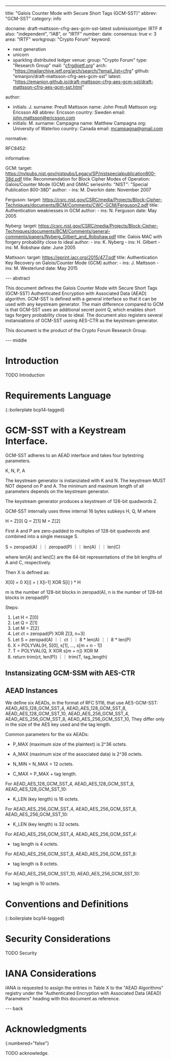 ---
title: "Galois Counter Mode with Secure Short Tags (GCM-SST)"
abbrev: "GCM-SST"
category: info

docname: draft-mattsson-cfrg-aes-gcm-sst-latest
submissiontype: IRTF  # also: "independent", "IAB", or "IRTF"
number:
date:
consensus: true
v: 3
area: "IRTF"
workgroup: "Crypto Forum"
keyword:
 - next generation
 - unicorn
 - sparkling distributed ledger
venue:
  group: "Crypto Forum"
  type: "Research Group"
  mail: "cfrg@ietf.org"
  arch: "https://mailarchive.ietf.org/arch/search/?email_list=cfrg"
  github: "emanjon/draft-mattsson-cfrg-aes-gcm-sst"
  latest: "https://emanjon.github.io/draft-mattsson-cfrg-aes-gcm-sst/draft-mattsson-cfrg-aes-gcm-sst.html"

author:
- initials: J.
  surname: Preuß Mattsson
  name: John Preuß Mattsson
  org: Ericsson AB
  abbrev: Ericsson
  country: Sweden
  email: john.mattsson@ericsson.com
- initials: M.
  surname: Campagna
  name: Matthew Campagna
  org: University of Waterloo
  country: Canada
  email: mcampagna@gmail.com

normative:

  RFC8452:
  
informative:

  GCM:
    target: https://nvlpubs.nist.gov/nistpubs/Legacy/SP/nistspecialpublication800-38d.pdf
    title: Recommendation for Block Cipher Modes of Operation: Galois/Counter Mode (GCM) and GMAC
    seriesinfo:
      "NIST": "Special Publication 800-38D"
    author:
      -
        ins: M. Dworkin
    date: November 2007

  Ferguson:
    target: https://csrc.nist.gov/CSRC/media/Projects/Block-Cipher-Techniques/documents/BCM/Comments/CWC-GCM/Ferguson2.pdf
    title: Authentication weaknesses in GCM
    author:
      -
        ins: N. Ferguson
    date: May 2005

  Nyberg:
    target: https://csrc.nist.gov/CSRC/media/Projects/Block-Cipher-Techniques/documents/BCM/Comments/general-comments/papers/Nyberg_Gilbert_and_Robshaw.pdf
    title: Galois MAC with forgery probability close to ideal
    author:
      -
        ins: K. Nyberg
      -
        ins: H. Gilbert
      -
        ins: M. Robshaw
    date: June 2005

  Mattsson:
    target: https://eprint.iacr.org/2015/477.pdf
    title: Authentication Key Recovery on Galois/Counter Mode (GCM)
    author:
      -
        ins: J. Mattsson
      -
        ins: M. Westerlund
    date: May 2015

--- abstract

   This document defines the Galois Counter Mode with Secure Short Tags (GCM-SST) Authenticated Encryption with Associated Data
   (AEAD) algorithm. GCM-SST is defined with a general interface so that it can be used with any keystream generator. The main difference
   compared to GCM is that GCM-SST uses an additional secret point Q, which enables short tags forgery probability close to ideal. The document
   also registers several instansiations of GCM-SST useing AES-CTR as the keystream generator.

   This document is the product of the Crypto Forum Research Group.

--- middle

# Introduction

TODO Introduction

# Requirements Language

{::boilerplate bcp14-tagged}

# GCM-SST with a Keystream Interface.

GCM-SST adheres to an AEAD interface and takes four bytestring parameters.

K, N, P, A

The keystream generator is instanziated with K and N. The keystream MUST NOT depend on P and A.
The minimum and maximum length of all parameters depends on the keystream generator.

The keystream generator produces a keystream of 128-bit quadwords Z.

GCM-SST internally uses three internal 16 bytes subkeys H, Q, M where

H = Z[0]
Q = Z[1]
M = Z[2]

First A and P are zero-padded to multiples of 128-bit quadwords and combined into a single message S.

S = zeropad(A) ｜｜ zeropad(P) ｜｜ len(A) ｜｜ len(C)

where len(A) and len(C) are the 64-bit representations of the bit lengths of A and C, respectively.

Then X is defined as:

X[0] = 0
X[i] = ( X[i-1] XOR S[i] ) * H

m is the number of 128-bit blocks in zeropad(A), n is the number of 128-bit blocks in zeropad(P)

Steps:

1. Let H = Z[0]
2. Let Q = Z[1]
3. Let M = Z[2]
4. Let ct = zeropad(P) XOR Z[3, n+3] 
5. Let S = zeropad(A) ｜｜ ct ｜｜ 8 * len(A) ｜｜ 8 * len(P)
6. X = POLYVAL(H, S[0], s[1], ..., s[m + n - 1])
7. T = POLYVAL(Q, X XOR s[m + n]) XOR M
12. return trim(ct, len(P)) ｜｜ trim(T, tag_length)




## Instansizating GCM-SSM with AES-CTR



## AEAD Instances

We define six AEADs, in the format of RFC 5116, that use AES-GCM-SST:
AEAD_AES_128_GCM_SST_4, AEAD_AES_128_GCM_SST_8, AEAD_AES_128_GCM_SST_10,
AEAD_AES_256_GCM_SST_4, AEAD_AES_256_GCM_SST_8, AEAD_AES_256_GCM_SST_10,
They differ only in the size of the AES key used and the tag length.

Common parameters for the six AEADs:

* P_MAX (maximum size of the plaintext) is 2^36 octets.

* A_MAX (maximum size of the associated data) is 2^36 octets.

* N_MIN = N_MAX = 12 octets.

* C_MAX = P_MAX + tag length.

For AEAD_AES_128_GCM_SST_4, AEAD_AES_128_GCM_SST_8, AEAD_AES_128_GCM_SST_10:

* K_LEN (key length) is 16 octets.

For AEAD_AES_256_GCM_SST_4, AEAD_AES_256_GCM_SST_8, AEAD_AES_256_GCM_SST_10:

* K_LEN (key length) is 32 octets.

For AEAD_AES_256_GCM_SST_4, AEAD_AES_256_GCM_SST_4:

* tag length is 4 octets.

For AEAD_AES_256_GCM_SST_8, AEAD_AES_256_GCM_SST_8:

* tag length is 8 octets.

For AEAD_AES_256_GCM_SST_10, AEAD_AES_256_GCM_SST_10:

* tag length is 10 octets.

# Conventions and Definitions

{::boilerplate bcp14-tagged}


# Security Considerations

TODO Security


# IANA Considerations

IANA is requested to assign the entries in Table X to the "AEAD Algorithms" registry
under the "Authenticated Encryption with Associated Data (AEAD) Parameters" heading
with this document as reference.

--- back

# Acknowledgments
{:numbered="false"}

TODO acknowledge.
